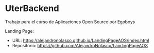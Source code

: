 # UterBackend
Trabajo para el curso de Aplicaciones Open Source por Egoboys

Landing Page:
- URL: https://alejandronolasco.github.io/LandingPageAOS/index.html
- Repositorio: https://github.com/AlejandroNolasco/LandingPageAOS
